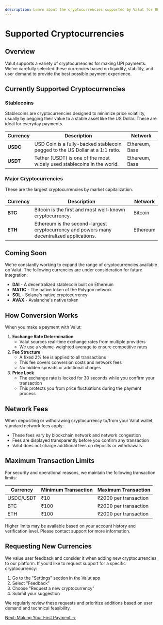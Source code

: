 ```yaml
---
description: Learn about the cryptocurrencies supported by Valut for UPI payments
---
```


# Supported Cryptocurrencies

## Overview

Valut supports a variety of cryptocurrencies for making UPI payments. We've carefully selected these currencies based on liquidity, stability, and user demand to provide the best possible payment experience.

## Currently Supported Cryptocurrencies

### Stablecoins

Stablecoins are cryptocurrencies designed to minimize price volatility, usually by pegging their value to a stable asset like the US Dollar. These are ideal for everyday payments.

| Currency | Description                                                                   | Network        |
| -------- | ----------------------------------------------------------------------------- | -------------- |
| **USDC** | USD Coin is a fully-backed stablecoin pegged to the US Dollar at a 1:1 ratio. | Ethereum, Base |
| **USDT** | Tether (USDT) is one of the most widely used stablecoins in the world.        | Ethereum, Base |

### Major Cryptocurrencies

These are the largest cryptocurrencies by market capitalization.

| Currency | Description                                                                               | Network  |
| -------- | ----------------------------------------------------------------------------------------- | -------- |
| **BTC**  | Bitcoin is the first and most well-known cryptocurrency.                                  | Bitcoin  |
| **ETH**  | Ethereum is the second-largest cryptocurrency and powers many decentralized applications. | Ethereum |

## Coming Soon

We're constantly working to expand the range of cryptocurrencies available on Valut. The following currencies are under consideration for future integration:

* **DAI** - A decentralized stablecoin built on Ethereum
* **MATIC** - The native token of the Polygon network
* **SOL** - Solana's native cryptocurrency
* **AVAX** - Avalanche's native token

## How Conversion Works

When you make a payment with Valut:

1. **Exchange Rate Determination**
   * Valut sources real-time exchange rates from multiple providers
   * We use a volume-weighted average to ensure competitive rates
2. **Fee Structure**
   * A fixed 2% fee is applied to all transactions
   * This fee covers conversion costs and network fees
   * No hidden spreads or additional charges
3. **Price Lock**
   * The exchange rate is locked for 30 seconds while you confirm your transaction
   * This protects you from price fluctuations during the payment process

## Network Fees

When depositing or withdrawing cryptocurrency to/from your Valut wallet, standard network fees apply:

* These fees vary by blockchain network and network congestion
* Fees are displayed transparently before you confirm any transaction
* Valut does not charge additional fees on deposits or withdrawals

## Maximum Transaction Limits

For security and operational reasons, we maintain the following transaction limits:

| Currency  | Minimum Transaction | Maximum Transaction   |
| --------- | ------------------- | --------------------- |
| USDC/USDT | ₹10                 | ₹2000 per transaction |
| BTC       | ₹100                | ₹2000 per transaction |
| ETH       | ₹100                | ₹2000 per transaction |

Higher limits may be available based on your account history and verification level. Please contact support for more information.

## Requesting New Currencies

We value user feedback and consider it when adding new cryptocurrencies to our platform. If you'd like to request support for a specific cryptocurrency:

1. Go to the "Settings" section in the Valut app
2. Select "Feedback"
3. Choose "Request a new cryptocurrency"
4. Submit your suggestion

We regularly review these requests and prioritize additions based on user demand and technical feasibility.

[Next: Making Your First Payment →](../user-guide/first-payment.md)
